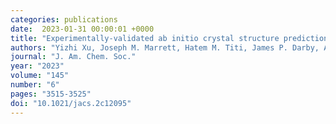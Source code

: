 ```yaml
---
categories: publications
date:  2023-01-31 00:00:01 +0000
title: "Experimentally-validated ab initio crystal structure prediction of novel metal-organic framework materials"
authors: "Yizhi Xu, Joseph M. Marrett, Hatem M. Titi, James P. Darby, Andrew J. Morris, Tomislav Friščić, Mihails Arhangelskis"
journal: "J. Am. Chem. Soc."
year: "2023"
volume: "145"
number: "6"
pages: "3515-3525"
doi: "10.1021/jacs.2c12095"
---
```

